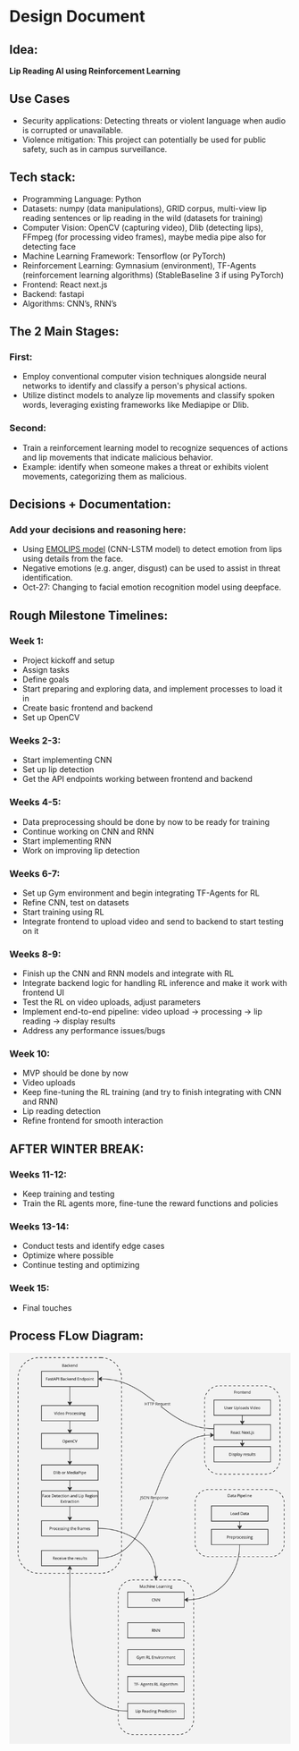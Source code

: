 
# Design Document

## Idea:  
**Lip Reading AI using Reinforcement Learning**  

## Use Cases
- Security applications: Detecting threats or violent language when audio is corrupted or unavailable.
- Violence mitigation: This project can potentially be used for public safety, such as in campus surveillance.

## Tech stack: 
- Programming Language: Python 
- Datasets: numpy (data manipulations), GRID corpus, multi-view lip reading sentences or lip reading in the wild (datasets for training) 
- Computer Vision: OpenCV (capturing video), Dlib (detecting lips), FFmpeg (for processing video frames), maybe media pipe also for detecting face 
- Machine Learning Framework: Tensorflow (or PyTorch) 
- Reinforcement Learning: Gymnasium (environment), TF-Agents (reinforcement learning algorithms) (StableBaseline 3 if using PyTorch) 
- Frontend: React next.js 
- Backend: fastapi 
- Algorithms: CNN’s, RNN’s 

## The 2 Main Stages:  

### First:  
- Employ conventional computer vision techniques alongside neural networks to identify and classify a person's physical actions.  
- Utilize distinct models to analyze lip movements and classify spoken words, leveraging existing frameworks like Mediapipe or Dlib.  

### Second:  
- Train a reinforcement learning model to recognize sequences of actions and lip movements that indicate malicious behavior.  
- Example: identify when someone makes a threat or exhibits violent movements, categorizing them as malicious.  

## Decisions + Documentation:
### Add your decisions and reasoning here:
- Using [EMOLIPS model]([url](https://github.com/SMIL-SPCRAS/EMOLIPS)) (CNN-LSTM model) to detect emotion from lips using details from the face.
- Negative emotions (e.g. anger, disgust) can be used to assist in threat identification.
- Oct-27: Changing to facial emotion recognition model using deepface.

## Rough Milestone Timelines:  

### Week 1:  
- Project kickoff and setup  
- Assign tasks  
- Define goals  
- Start preparing and exploring data, and implement processes to load it in  
- Create basic frontend and backend  
- Set up OpenCV  

### Weeks 2-3:  
- Start implementing CNN  
- Set up lip detection  
- Get the API endpoints working between frontend and backend  

### Weeks 4-5:  
- Data preprocessing should be done by now to be ready for training  
- Continue working on CNN and RNN  
- Start implementing RNN  
- Work on improving lip detection  

### Weeks 6-7:  
- Set up Gym environment and begin integrating TF-Agents for RL  
- Refine CNN, test on datasets  
- Start training using RL  
- Integrate frontend to upload video and send to backend to start testing on it  

### Weeks 8-9:  
- Finish up the CNN and RNN models and integrate with RL  
- Integrate backend logic for handling RL inference and make it work with frontend UI  
- Test the RL on video uploads, adjust parameters  
- Implement end-to-end pipeline: video upload → processing → lip reading → display results  
- Address any performance issues/bugs  

### Week 10:  
- MVP should be done by now  
- Video uploads  
- Keep fine-tuning the RL training (and try to finish integrating with CNN and RNN)  
- Lip reading detection  
- Refine frontend for smooth interaction  

## AFTER WINTER BREAK:  

### Weeks 11-12:  
- Keep training and testing  
- Train the RL agents more, fine-tune the reward functions and policies  

### Weeks 13-14:  
- Conduct tests and identify edge cases  
- Optimize where possible  
- Continue testing and optimizing  

### Week 15:  
- Final touches  

## Process FLow Diagram:
![Process Flow Diagram](/process_flow_dgm.jpg)

